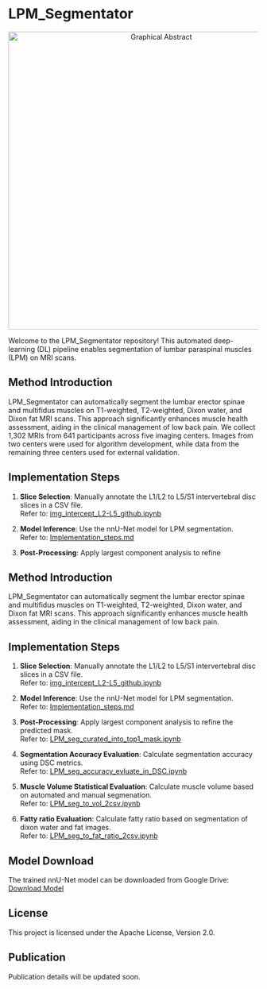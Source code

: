 # LPM_Segmentator

<p align="center">
  <img src="documentation/graphical_abstract.jpg" alt="Graphical Abstract" width="600">
</p>

Welcome to the LPM_Segmentator repository! This automated deep-learning (DL) pipeline enables segmentation of lumbar paraspinal muscles (LPM) on MRI scans.

## Method Introduction

LPM_Segmentator can automatically segment the lumbar erector spinae and multifidus muscles on T1-weighted, T2-weighted, Dixon water, and Dixon fat MRI scans. This approach significantly enhances muscle health assessment, aiding in the clinical management of low back pain. We collect 1,302 MRIs from 641 participants across five imaging centers. Images from two centers were used for algorithm development, while data from the remaining three centers used for external validation. 

## Implementation Steps

1. **Slice Selection**: Manually annotate the L1/L2 to L5/S1 intervertebral disc slices in a CSV file.  
   Refer to: [img_intercept_L2-L5_github.ipynb](img_intercept_L2-L5_github.ipynb)  

2. **Model Inference**: Use the nnU-Net model for LPM segmentation.  
   Refer to: [Implementation_steps.md](documentation/Implementation_steps.md)  

3. **Post-Processing**: Apply largest component analysis to refine

## Method Introduction

LPM_Segmentator can automatically segment the lumbar erector spinae and multifidus muscles on T1-weighted, T2-weighted, Dixon water, and Dixon fat MRI scans. This approach significantly enhances muscle health assessment, aiding in the clinical management of low back pain.

## Implementation Steps

1. **Slice Selection**: Manually annotate the L1/L2 to L5/S1 intervertebral disc slices in a CSV file.  
   Refer to: [img_intercept_L2-L5_github.ipynb](img_intercept_L2-L5_github.ipynb)  

2. **Model Inference**: Use the nnU-Net model for LPM segmentation.  
   Refer to: [Implementation_steps.md](documentation/Implementation_steps.md)  

3. **Post-Processing**: Apply largest component analysis to refine the predicted mask.  
   Refer to: [LPM_seg_curated_into_top1_mask.ipynb](LPM_seg_curated_into_top1_mask.ipynb)  

4. **Segmentation Accuracy Evaluation**: Calculate segmentation accuracy using DSC metrics.  
   Refer to: [LPM_seg_accuracy_evluate_in_DSC.ipynb](LPM_seg_accuracy_evluate_in_DSC.ipynb)
   
5. **Muscle Volume Statistical Evaluation**: Calculate muscle volume based on automated and manual segmenation.  
   Refer to: [LPM_seg_to_vol_2csv.ipynb](LPM_seg_to_vol_2csv.ipynb)
6. **Fatty ratio Evaluation**: Calculate fatty ratio based on segmentation of dixon water and fat images.  
   Refer to: [LPM_seg_to_fat_ratio_2csv.ipynb](LPM_seg_to_fat_ratio_2csv.ipynb)



## Model Download

The trained nnU-Net model can be downloaded from Google Drive:  
[Download Model](https://drive.google.com/file/d/12hCzBPt2w7ZoYxgQmn8_uJ9kh_4cLqQl/view?usp=sharing)

## License

This project is licensed under the Apache License, Version 2.0.

## Publication

Publication details will be updated soon.
